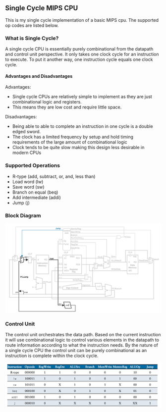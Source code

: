 ## Single Cycle MIPS CPU
This is my single cycle implementation of a basic MIPS cpu. The supported op codes are listed below. 

### What is Single Cycle?
A single cycle CPU is essentially purely combinational from the datapath and control unit perspective. It only takes one clock cycle for an instruction to execute. To put it another way, one instruction cycle equals one clock cycle.

#### Advantages and Disadvantages

Advantages: 
* Single cycle CPUs are relatively simple to implement as they are just combinational logic and registers.
* This means they are low cost and require little space. 

Disadvantages:
* Being able to able to complete an instruction in one cycle is a double edged sword.
* The clock has a limited frequency by setup and hold timing requirements of the large amount of combinational logic
* Clock tends to be quite slow making this design less desirable in modern CPUs



### Supported Operations

* R-type (add, subtract, or, and, less than)
* Load word (lw)
* Save word (sw)
* Branch on equal (beq)
* Add intermediate (addi)
* Jump (j)



### Block Diagram

![block](./images/block_diagram_single_cycle.png)


### Control Unit

The control unit orchestrates the data path. Based on the current instruction it will use combinational logic to control various elements in the datapath to route information according to what the instruction needs. By the nature of a single cycle CPU the control unit can be purely combinational as an instruction is complete within the clock cycle. 


![truth](./images/truth_table_CU_single_cycle.png)